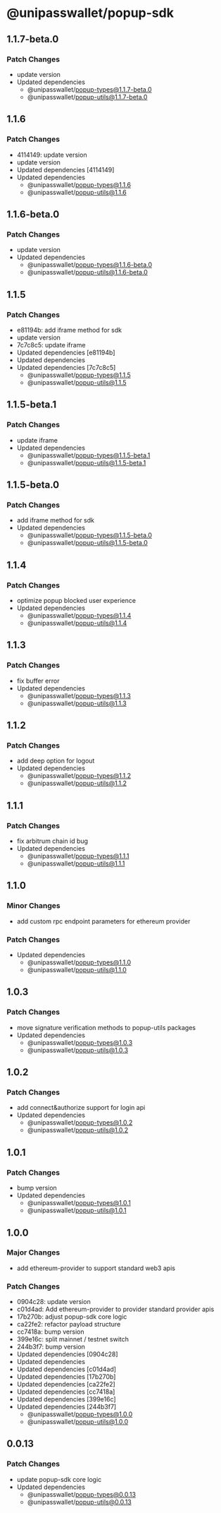 # @unipasswallet/popup-sdk

## 1.1.7-beta.0

### Patch Changes

- update version
- Updated dependencies
  - @unipasswallet/popup-types@1.1.7-beta.0
  - @unipasswallet/popup-utils@1.1.7-beta.0

## 1.1.6

### Patch Changes

- 4114149: update version
- update version
- Updated dependencies [4114149]
- Updated dependencies
  - @unipasswallet/popup-types@1.1.6
  - @unipasswallet/popup-utils@1.1.6

## 1.1.6-beta.0

### Patch Changes

- update version
- Updated dependencies
  - @unipasswallet/popup-types@1.1.6-beta.0
  - @unipasswallet/popup-utils@1.1.6-beta.0

## 1.1.5

### Patch Changes

- e81194b: add iframe method for sdk
- update version
- 7c7c8c5: update iframe
- Updated dependencies [e81194b]
- Updated dependencies
- Updated dependencies [7c7c8c5]
  - @unipasswallet/popup-types@1.1.5
  - @unipasswallet/popup-utils@1.1.5

## 1.1.5-beta.1

### Patch Changes

- update iframe
- Updated dependencies
  - @unipasswallet/popup-types@1.1.5-beta.1
  - @unipasswallet/popup-utils@1.1.5-beta.1

## 1.1.5-beta.0

### Patch Changes

- add iframe method for sdk
- Updated dependencies
  - @unipasswallet/popup-types@1.1.5-beta.0
  - @unipasswallet/popup-utils@1.1.5-beta.0

## 1.1.4

### Patch Changes

- optimize popup blocked user experience
- Updated dependencies
  - @unipasswallet/popup-types@1.1.4
  - @unipasswallet/popup-utils@1.1.4

## 1.1.3

### Patch Changes

- fix buffer error
- Updated dependencies
  - @unipasswallet/popup-types@1.1.3
  - @unipasswallet/popup-utils@1.1.3

## 1.1.2

### Patch Changes

- add deep option for logout
- Updated dependencies
  - @unipasswallet/popup-types@1.1.2
  - @unipasswallet/popup-utils@1.1.2

## 1.1.1

### Patch Changes

- fix arbitrum chain id bug
- Updated dependencies
  - @unipasswallet/popup-types@1.1.1
  - @unipasswallet/popup-utils@1.1.1

## 1.1.0

### Minor Changes

- add custom rpc endpoint parameters for ethereum provider

### Patch Changes

- Updated dependencies
  - @unipasswallet/popup-types@1.1.0
  - @unipasswallet/popup-utils@1.1.0

## 1.0.3

### Patch Changes

- move signature verification methods to popup-utils packages
- Updated dependencies
  - @unipasswallet/popup-types@1.0.3
  - @unipasswallet/popup-utils@1.0.3

## 1.0.2

### Patch Changes

- add connect&authorize support for login api
- Updated dependencies
  - @unipasswallet/popup-types@1.0.2
  - @unipasswallet/popup-utils@1.0.2

## 1.0.1

### Patch Changes

- bump version
- Updated dependencies
  - @unipasswallet/popup-types@1.0.1
  - @unipasswallet/popup-utils@1.0.1

## 1.0.0

### Major Changes

- add ethereum-provider to support standard web3 apis

### Patch Changes

- 0904c28: update version
- c01d4ad: Add ethereum-provider to provider standard provider apis
- 17b270b: adjust popup-sdk core logic
- ca22fe2: refactor payload structure
- cc7418a: bump version
- 399e16c: split mainnet / testnet switch
- 244b3f7: bump version
- Updated dependencies [0904c28]
- Updated dependencies
- Updated dependencies [c01d4ad]
- Updated dependencies [17b270b]
- Updated dependencies [ca22fe2]
- Updated dependencies [cc7418a]
- Updated dependencies [399e16c]
- Updated dependencies [244b3f7]
  - @unipasswallet/popup-types@1.0.0
  - @unipasswallet/popup-utils@1.0.0

## 0.0.13

### Patch Changes

- update popup-sdk core logic
- Updated dependencies
  - @unipasswallet/popup-types@0.0.13
  - @unipasswallet/popup-utils@0.0.13
